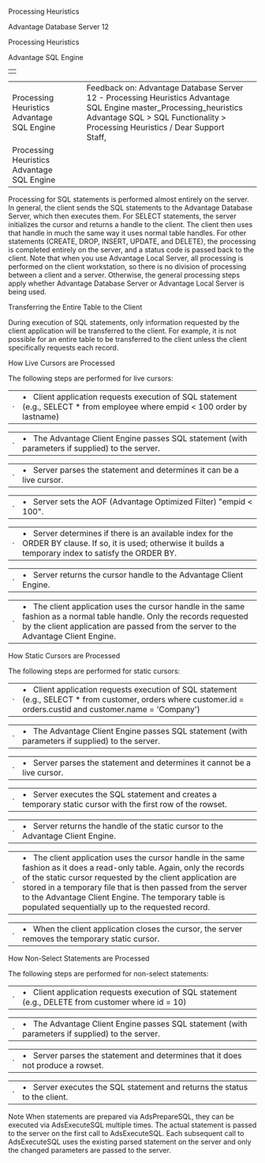 Processing Heuristics




Advantage Database Server 12  

Processing Heuristics

Advantage SQL Engine

|  |
| --- |
|  |

|  |  |  |  |  |
| --- | --- | --- | --- | --- |
| Processing Heuristics  Advantage SQL Engine |  |  | Feedback on: Advantage Database Server 12 - Processing Heuristics Advantage SQL Engine master\_Processing\_heuristics Advantage SQL > SQL Functionality > Processing Heuristics / Dear Support Staff, |  |
| Processing Heuristics  Advantage SQL Engine |  |  |  |  |

Processing for SQL statements is performed almost entirely on the server. In general, the client sends the SQL statements to the Advantage Database Server, which then executes them. For SELECT statements, the server initializes the cursor and returns a handle to the client. The client then uses that handle in much the same way it uses normal table handles. For other statements (CREATE, DROP, INSERT, UPDATE, and DELETE), the processing is completed entirely on the server, and a status code is passed back to the client. Note that when you use Advantage Local Server, all processing is performed on the client workstation, so there is no division of processing between a client and a server. Otherwise, the general processing steps apply whether Advantage Database Server or Advantage Local Server is being used.

Transferring the Entire Table to the Client

During execution of SQL statements, only information requested by the client application will be transferred to the client. For example, it is not possible for an entire table to be transferred to the client unless the client specifically requests each record.

How Live Cursors are Processed

The following steps are performed for live cursors:

|  |  |
| --- | --- |
| · | •   Client application requests execution of SQL statement (e.g., SELECT \* from employee where empid < 100 order by lastname) |

|  |  |
| --- | --- |
| · | •   The Advantage Client Engine passes SQL statement (with parameters if supplied) to the server. |

|  |  |
| --- | --- |
| · | •   Server parses the statement and determines it can be a live cursor. |

|  |  |
| --- | --- |
| · | •   Server sets the AOF (Advantage Optimized Filter) "empid < 100". |

|  |  |
| --- | --- |
| · | •   Server determines if there is an available index for the ORDER BY clause. If so, it is used; otherwise it builds a temporary index to satisfy the ORDER BY. |

|  |  |
| --- | --- |
| · | •   Server returns the cursor handle to the Advantage Client Engine. |

|  |  |
| --- | --- |
| · | •   The client application uses the cursor handle in the same fashion as a normal table handle. Only the records requested by the client application are passed from the server to the Advantage Client Engine. |

How Static Cursors are Processed

The following steps are performed for static cursors:

|  |  |
| --- | --- |
| · | •   Client application requests execution of SQL statement (e.g., SELECT \* from customer, orders where customer.id = orders.custid and customer.name = 'Company') |

|  |  |
| --- | --- |
| · | •   The Advantage Client Engine passes SQL statement (with parameters if supplied) to the server. |

|  |  |
| --- | --- |
| · | •   Server parses the statement and determines it cannot be a live cursor. |

|  |  |
| --- | --- |
| · | •   Server executes the SQL statement and creates a temporary static cursor with the first row of the rowset. |

|  |  |
| --- | --- |
| · | •   Server returns the handle of the static cursor to the Advantage Client Engine. |

|  |  |
| --- | --- |
| · | •   The client application uses the cursor handle in the same fashion as it does a read-only table. Again, only the records of the static cursor requested by the client application are stored in a temporary file that is then passed from the server to the Advantage Client Engine. The temporary table is populated sequentially up to the requested record. |

|  |  |
| --- | --- |
| · | •   When the client application closes the cursor, the server removes the temporary static cursor. |

How Non-Select Statements are Processed

The following steps are performed for non-select statements:

|  |  |
| --- | --- |
| · | •   Client application requests execution of SQL statement (e.g., DELETE from customer where id = 10) |

|  |  |
| --- | --- |
| · | •   The Advantage Client Engine passes SQL statement (with parameters if supplied) to the server. |

|  |  |
| --- | --- |
| · | •   Server parses the statement and determines that it does not produce a rowset. |

|  |  |
| --- | --- |
| · | •   Server executes the SQL statement and returns the status to the client. |

Note When statements are prepared via AdsPrepareSQL, they can be executed via AdsExecuteSQL multiple times. The actual statement is passed to the server on the first call to AdsExecuteSQL. Each subsequent call to AdsExecuteSQL uses the existing parsed statement on the server and only the changed parameters are passed to the server.